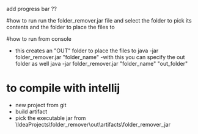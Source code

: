 add progress bar ??


#how to run
run the folder_remover.jar file and select the folder to pick its contents and the
folder to place the files to

#how to run from console
- this creates an "OUT" folder to place the files to
java -jar folder_remover.jar "folder_name"
-with this you can specify the out folder as well
java -jar folder_remover.jar "folder_name" "out_folder"

# to compile with intellij
- new project from git
- build artifact
- pick the executable jar from \IdeaProjects\folder_remover\out\artifacts\folder_remover_jar
